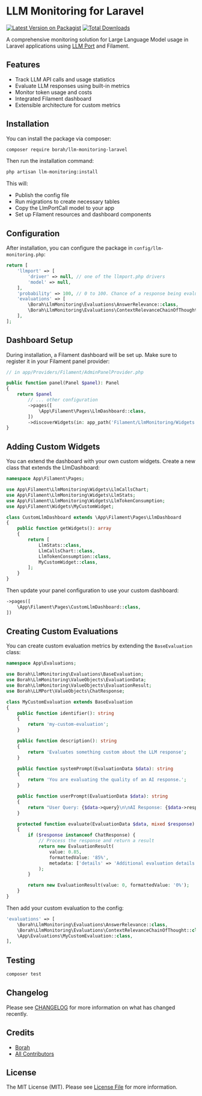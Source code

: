 # LLM Monitoring for Laravel

[![Latest Version on Packagist](https://img.shields.io/packagist/v/borah/llm-monitoring-laravel.svg?style=flat-square)](https://packagist.org/packages/borah/llm-monitoring-laravel)
[![Total Downloads](https://img.shields.io/packagist/dt/borah/llm-monitoring-laravel.svg?style=flat-square)](https://packagist.org/packages/borah/llm-monitoring-laravel)

A comprehensive monitoring solution for Large Language Model usage in Laravel applications using [LLM Port](https://github.com/BorahLabs/LLM-Port-Laravel) and Filament.

## Features

- Track LLM API calls and usage statistics
- Evaluate LLM responses using built-in metrics
- Monitor token usage and costs
- Integrated Filament dashboard
- Extensible architecture for custom metrics

## Installation

You can install the package via composer:

```bash
composer require borah/llm-monitoring-laravel
```

Then run the installation command:

```bash
php artisan llm-monitoring:install
```

This will:
- Publish the config file
- Run migrations to create necessary tables
- Copy the LlmPortCall model to your app
- Set up Filament resources and dashboard components

## Configuration

After installation, you can configure the package in `config/llm-monitoring.php`:

```php
return [
    'llmport' => [
        'driver' => null, // one of the llmport.php drivers
        'model' => null,
    ],
    'probability' => 100, // 0 to 100. Chance of a response being evaluated. 100 is always.
    'evaluations' => [
        \Borah\LlmMonitoring\Evaluations\AnswerRelevance::class,
        \Borah\LlmMonitoring\Evaluations\ContextRelevanceChainOfThought::class,
    ],
];
```

## Dashboard Setup

During installation, a Filament dashboard will be set up. Make sure to register it in your Filament panel provider:

```php
// in app/Providers/Filament/AdminPanelProvider.php

public function panel(Panel $panel): Panel
{
    return $panel
        // ... other configuration
        ->pages([
            \App\Filament\Pages\LlmDashboard::class,
        ])
        ->discoverWidgets(in: app_path('Filament/LlmMonitoring/Widgets'), for: 'App\\Filament\\LlmMonitoring\\Widgets');
}
```

## Adding Custom Widgets

You can extend the dashboard with your own custom widgets. Create a new class that extends the LlmDashboard:

```php
namespace App\Filament\Pages;

use App\Filament\LlmMonitoring\Widgets\LlmCallsChart;
use App\Filament\LlmMonitoring\Widgets\LlmStats;
use App\Filament\LlmMonitoring\Widgets\LlmTokenConsumption;
use App\Filament\Widgets\MyCustomWidget;

class CustomLlmDashboard extends \App\Filament\Pages\LlmDashboard
{
    public function getWidgets(): array
    {
        return [
            LlmStats::class,
            LlmCallsChart::class,
            LlmTokenConsumption::class,
            MyCustomWidget::class,
        ];
    }
}
```

Then update your panel configuration to use your custom dashboard:

```php
->pages([
    \App\Filament\Pages\CustomLlmDashboard::class,
])
```

## Creating Custom Evaluations

You can create custom evaluation metrics by extending the `BaseEvaluation` class:

```php
namespace App\Evaluations;

use Borah\LlmMonitoring\Evaluations\BaseEvaluation;
use Borah\LlmMonitoring\ValueObjects\EvaluationData;
use Borah\LlmMonitoring\ValueObjects\EvaluationResult;
use Borah\LLMPort\ValueObjects\ChatResponse;

class MyCustomEvaluation extends BaseEvaluation
{
    public function identifier(): string
    {
        return 'my-custom-evaluation';
    }

    public function description(): string
    {
        return 'Evaluates something custom about the LLM response';
    }

    public function systemPrompt(EvaluationData $data): string
    {
        return 'You are evaluating the quality of an AI response.';
    }

    public function userPrompt(EvaluationData $data): string
    {
        return "User Query: {$data->query}\n\nAI Response: {$data->response}";
    }

    protected function evaluate(EvaluationData $data, mixed $response): EvaluationResult
    {
        if ($response instanceof ChatResponse) {
            // Process the response and return a result
            return new EvaluationResult(
                value: 0.85,
                formattedValue: '85%',
                metadata: ['details' => 'Additional evaluation details']
            );
        }

        return new EvaluationResult(value: 0, formattedValue: '0%');
    }
}
```

Then add your custom evaluation to the config:

```php
'evaluations' => [
    \Borah\LlmMonitoring\Evaluations\AnswerRelevance::class,
    \Borah\LlmMonitoring\Evaluations\ContextRelevanceChainOfThought::class,
    \App\Evaluations\MyCustomEvaluation::class,
],
```

## Testing

```bash
composer test
```

## Changelog

Please see [CHANGELOG](CHANGELOG.md) for more information on what has changed recently.

## Credits

- [Borah](https://github.com/Borah)
- [All Contributors](../../contributors)

## License

The MIT License (MIT). Please see [License File](LICENSE.md) for more information.